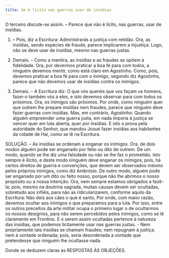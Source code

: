 ```yaml
---
title: Se é licito nas guerras usar de insídias
---
```


O terceiro discute-se assim. – Parece que não é lícito, nas guerras, usar de insídias.  

1. – Pois, diz a Escritura: Administrarás a justiça com retidão. Ora, as insídias, sendo espécies de fraude, parece implicarem a injustiça. Logo, não se deve usar de insídias, mesmo nas guerras justas.  

2. Demais. – Como a mentira, as insídias e as fraudes se opõem à fidelidade. Ora, por devermos praticar a boa fé para com todos, a ninguém devemos mentir, como está claro em Agostinho. Como, pois, devemos praticar a boa fé para com o inimigo, segundo diz Agostinho, parece que não devemos usar de insídias contra os inimigos.  

3. Demais. – A Escritura diz: O que vós quereis que vos façam os homens, fazei-o também vós a eles, e isto devemos observar para com todos os próximos. Ora, os inimigos são próximos. Por onde, como ninguém quer que outrem lhe prepare insídias nem fraudes, parece que ninguém deve fazer guerras com insídias.  Mas, em contrário, Agostinho: Quando alguém empreender uma guerra justa, em nada imporia à justiça se vencer quer em luta aberta, quer por insidias. E isto o prova pela autoridade do Senhor, que mandou Josué fazer insídias aos habitantes da cidade de Hai, como se lê na Escritura.  

SOLUÇÃO. – As insídias se ordenam a enganar os inimigos. Ora, de dois modos alguém pode ser enganado por feito ou dito de outrem. De um modo, quando se lhe diz uma falsidade ou não se lhe faz o prometido. Isto sempre é ilícito, e deste modo ninguém deve enganar os inimigos; pois, há certos direitos de guerra e convenções, que devem ser observados mesmo pelos próprios inimigos, como diz Ambrósio. De outro modo, alguém pode ser enganado por um dito ou feito nosso, porque não lhe abrimos o nosso propósito ou a nossa intenção. Ora, nem sempre estamos obrigados a fazê-la; pois, mesmo na doutrina sagrada, muitas causas devem ser ocultadas, sobretudo aos infiéis, para não as ridicularizarem, conforme aquilo da Escritura: Não deis aos cães o que é santo, Por onde, com maior razão, devemos ocultar aos inimigos o que preparamos para a luta. Por isso, entre os outros preceitos da arte militar ocupa o primeiro lugar o de ocultarmos os nossos desígnios, para não serem percebidos pelos inimigos, como se lê claramente em Frontino. E o serem assim ocultadas pertence à natureza das insidias, que podemos licitamente usar nas guerras justas. - Nem propriamente tais insídias se chamam fraudes; nem repugnam à justiça; nem à vontade ordenada; pois, seria desordenada a vontade que pretendesse que ninguém lhe ocultasse nada. 

Donde se deduzem claras as RESPOSTAS ÀS OBJEÇÕES.